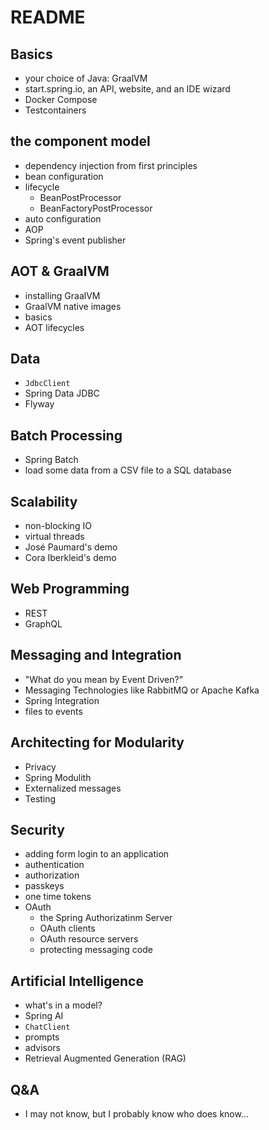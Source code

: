 # README 


## Basics
* your choice of Java: GraalVM
* start.spring.io, an API, website, and an IDE wizard 
* Docker Compose 
* Testcontainers

## the component model
* dependency injection from first principles
* bean configuration
* lifecycle 
	* BeanPostProcessor
	* BeanFactoryPostProcessor
* auto configuration 
* AOP
* Spring's event publisher

## AOT & GraalVM
* installing GraalVM 
* GraalVM native images 
* basics
* AOT lifecycles

## Data 
* `JdbcClient`
* Spring Data JDBC
* Flyway

## Batch Processing
* Spring Batch
* load some data from a CSV file to a SQL database

## Scalability 
* non-blocking IO
* virtual threads
* José Paumard's demo
* Cora Iberkleid's demo 

## Web Programming
* REST
* GraphQL 

## Messaging and Integration
* "What do you mean by Event Driven?"
* Messaging Technologies like RabbitMQ or Apache Kafka
* Spring Integration
* files to events

## Architecting for Modularity
* Privacy
* Spring Modulith 
* Externalized messages
* Testing 

## Security 
* adding form login to an application
* authentication 
* authorization
* passkeys
* one time tokens
* OAuth 
	* the Spring Authorizatinm Server
	* OAuth clients
	* OAuth resource servers
	* protecting messaging code

## Artificial Intelligence
* what's in a model?
* Spring AI
* `ChatClient`
* prompts
* advisors
* Retrieval Augmented Generation (RAG)

## Q&A 
* I may not know, but I probably know who does know...





